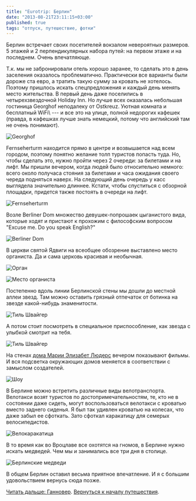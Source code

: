 ```yaml
---
title: "Eurotrip: Берлин"
date: "2013-08-21T23:11:15+03:00"
published: true
tags: "отпуск, путешествие, фотки"
---
```


Берлин встречает своих  посетителей вокзалом невероятных размеров. 5 этажей и 2 перпендикулярных набора путей:
на первом этаже и на последнем. Очень впечатляюще.

Т.к. мы не забронировали отель хорошо заранее, то сделать это в день заселения оказалось проблематично.
Практически все варианты были дороже ста евро, а тратить такую сумму за кровать не хотелось. Поэтому пришлось искать
спецпредложения и каждый день менять место жительства. В первый день даже поселились в четырехзвездочной Holiday Inn.
Но лучше всех оказалась небольшая гостиница Georghof неподалеку от Ostkreuz. Уютная комната и бесплатный WiFi\ ---
и все это на улице, полной недорогих кафешек (правда, в кафешках лучше знать немецкий, потому что английский там
не очень понимают).

![Georghof](/images/travel/2013-08-eurotrip/berlin-georghof.jpg "Georghof")

Fernseherturm находится прямо в центре и возвышается над всем городом, поэтому понятно желание толп туристов попасть
туда. Но, чтобы сделать это, нужно пройти через 2 очереди: за билетами и на лифт. Мы пришли вечером, когда людей было
относительно немного: всего около получаса стояния за билетами и часа ожидания своего череда подняться наверх.
На следующий день очередь у касс выглядела значительно длиннее.  Кстати, чтобы спуститься с обзорной площадки,
придется также постоять в очереди на лифт.

![Fernseherturm](/images/travel/2013-08-eurotrip/berlin-fernsehenturm.jpg "Fernseherturm")

Возле Berliner Dom множество девушек-попрошаек цыганистого вида, которые ходят и пристают к прохожим с философским
вопросом "Excuse me. Do you speak English?"

![Berliner Dom](/images/travel/2013-08-eurotrip/berlin-berliner-dom.jpg "Berliner Dom")

В церкви святой Ядвиги на всеобщее обозрение выставлено место органиста. Да и сама церковь красивая и необычная. 

![Орган](/images/travel/2013-08-eurotrip/berlin-organ.jpg "Орган")

![Место органиста](/images/travel/2013-08-eurotrip/berlin-organist-place.jpg "Место органиста")

Постепенно вдоль линии Берлинской стены мы дошли до местной аллеи звезд. Там можно оставить грязный отпечаток
от ботинка на звезде какой-нибудь знаменитости.

![Тиль Швайгер](/images/travel/2013-08-eurotrip/berlin-til-schweiger-star.jpg "Тиль Швайгер")

А потом стоит посмотреть в специальное приспособление, как звезда с улыбкой смотрит на тебя.

![Тиль Швайгер](/images/travel/2013-08-eurotrip/berlin-til-schweiger.jpg "Тиль Швайгер")

На стенах
[дома Марии Элизабет Людерс](http://ru.wikipedia.org/wiki/%D0%94%D0%BE%D0%BC_%D0%9C%D0%B0%D1%80%D0%B8%D0%B8_%D0%AD%D0%BB%D0%B8%D0%B7%D0%B0%D0%B1%D0%B5%D1%82_%D0%9B%D1%8E%D0%B4%D0%B5%D1%80%D1%81)
вечером показывают фильмы. И вся подсветка окружающих домов меняется в соответствии с замыслом создателей.

![Шоу](/images/travel/2013-08-eurotrip/berlin-historical-show.jpg "Шоу")

В Берлине можно встретить различные виды велотранспорта. Велотакси возят туристов по достопримечательностям, те,
кто не в состоянии даже сидеть, могут воспользоваться велотакси с кроватью вместо заднего сиденья. Я был так удивлен
кроватью на колесах, что даже забыл ее сфоткать. Зато сфоткал каракатицу для семерых велосипедистов.

![Велокаракатица](/images/travel/2013-08-eurotrip/berlin-velooctopus.jpg "Велокаракатица")

В то время как во Вроцлаве все охотятся на гномов, в Берлине нужно искать медведей. Чем мы и занимались
все три дня в столице.

![Берлинские медведи](/images/travel/2013-08-eurotrip/berlin-bears.jpg "Берлинские медведи")

В общем Берлин оставил весьма приятное впечатление. И я с большим удовольствием вернусь сюда позже. 

[Читать дальше: Ганновер](/post/eurotrip-hannover/). [Вернуться к началу путешествия](/post/eurotrip-warsaw/).
